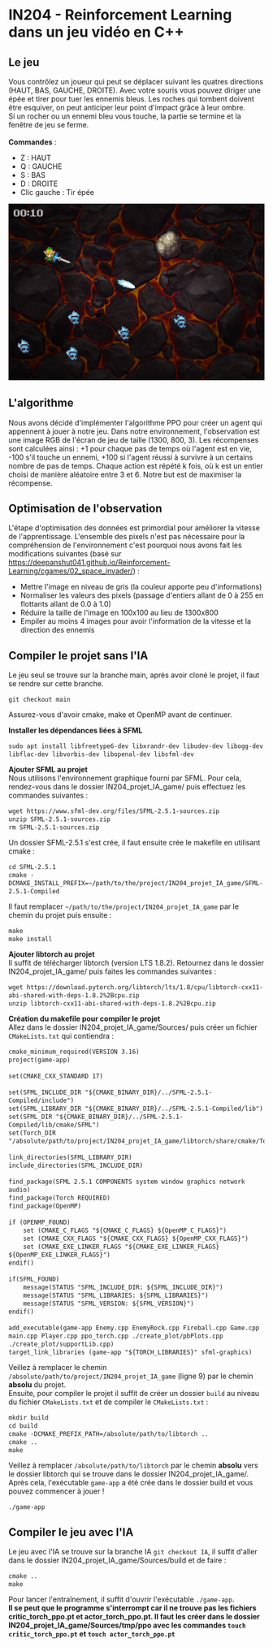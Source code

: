 # IN204 - Reinforcement Learning dans un jeu vidéo en C++

## Le jeu
Vous contrôlez un joueur qui peut se déplacer suivant les quatres directions (HAUT, BAS, GAUCHE, DROITE). Avec votre souris vous pouvez diriger une épée et tirer pour tuer les ennemis bleus. Les roches qui tombent doivent être esquiver, on peut anticiper leur point d'impact grâce à leur ombre.<br />
Si un rocher ou un ennemi bleu vous touche, la partie se termine et la fenêtre de jeu se ferme.<br />
<br />
**Commandes** :
* Z : HAUT
* Q : GAUCHE
* S : BAS
* D : DROITE
* Clic gauche : Tir épée

![](Images/Jeu.png)

## L'algorithme
Nous avons décidé d'implémenter l'algorithme PPO pour créer un agent qui appennent à jouer à notre jeu. Dans notre environnement, l'observation est une image RGB de l'écran de jeu de taille (1300, 800, 3). Les récompenses sont calculées ainsi : +1 pour chaque pas de temps où l'agent est en vie, -100 s'il touche un ennemi, +100 si l'agent réussi à survivre à un certains nombre de pas de temps. Chaque action est répété k fois, où k est un entier choisi de manière aléatoire entre 3 et 6. Notre but est de maximiser la récompense. <br />

## Optimisation de l'observation
L'étape d'optimisation des données est primordial pour améliorer la vitesse de l'apprentissage. L'ensemble des pixels n'est pas nécessaire pour la compréhension de l'environnement c'est pourquoi nous avons fait les modifications suivantes (basé sur https://deepanshut041.github.io/Reinforcement-Learning/cgames/02_space_invader/) :
* Mettre l'image en niveau de gris (la couleur apporte peu d'informations)
* Normaliser les valeurs des pixels (passage d'entiers allant de 0 à 255 en flottants allant de 0.0 à 1.0)
* Réduire la taille de l'image en 100x100 au lieu de 1300x800
* Empiler au moins 4 images pour avoir l'information de la vitesse et la direction des ennemis

## Compiler le projet sans l'IA
Le jeu seul se trouve sur la branche main, après avoir cloné le projet, il faut se rendre sur cette branche.
```
git checkout main
```
Assurez-vous d'avoir cmake, make et OpenMP avant de continuer. 

**Installer les dépendances liées à SFML** <br />
```
sudo apt install libfreetype6-dev libxrandr-dev libudev-dev libogg-dev libflac-dev libvorbis-dev libopenal-dev libsfml-dev
```

**Ajouter SFML au projet** <br />
Nous utilisons l'environnement graphique fourni par SFML. Pour cela, rendez-vous dans le dossier IN204_projet_IA_game/ puis effectuez les commandes suivantes :
```
wget https://www.sfml-dev.org/files/SFML-2.5.1-sources.zip
unzip SFML-2.5.1-sources.zip
rm SFML-2.5.1-sources.zip
```
Un dossier SFML-2.5.1 s'est crée, il faut ensuite crée le makefile en utilisant cmake :
```
cd SFML-2.5.1
cmake -DCMAKE_INSTALL_PREFIX=~/path/to/the/project/IN204_projet_IA_game/SFML-2.5.1-Compiled
```
Il faut remplacer `~/path/to/the/project/IN204_projet_IA_game` par le chemin du projet puis ensuite :

```
make
make install
```

**Ajouter libtorch au projet** <br />
Il suffit de télécharger libtorch (version LTS 1.8.2). Retournez dans le dossier IN204_projet_IA_game/ puis faites les commandes suivantes :
```
wget https://download.pytorch.org/libtorch/lts/1.8/cpu/libtorch-cxx11-abi-shared-with-deps-1.8.2%2Bcpu.zip
unzip libtorch-cxx11-abi-shared-with-deps-1.8.2%2Bcpu.zip
```
**Création du makefile pour compiler le projet** <br />
Allez dans le dossier IN204_projet_IA_game/Sources/ puis créer un fichier `CMakeLists.txt` qui contiendra :
```
cmake_minimum_required(VERSION 3.16)
project(game-app)

set(CMAKE_CXX_STANDARD 17)

set(SFML_INCLUDE_DIR "${CMAKE_BINARY_DIR}/../SFML-2.5.1-Compiled/include")
set(SFML_LIBRARY_DIR "${CMAKE_BINARY_DIR}/../SFML-2.5.1-Compiled/lib")
set(SFML_DIR "${CMAKE_BINARY_DIR}/../SFML-2.5.1-Compiled/lib/cmake/SFML")
set(Torch_DIR "/absolute/path/to/project/IN204_projet_IA_game/libtorch/share/cmake/Torch")

link_directories(SFML_LIBRARY_DIR)
include_directories(SFML_INCLUDE_DIR)

find_package(SFML 2.5.1 COMPONENTS system window graphics network audio)
find_package(Torch REQUIRED)
find_package(OpenMP)

if (OPENMP_FOUND)
    set (CMAKE_C_FLAGS "${CMAKE_C_FLAGS} ${OpenMP_C_FLAGS}")
    set (CMAKE_CXX_FLAGS "${CMAKE_CXX_FLAGS} ${OpenMP_CXX_FLAGS}")
    set (CMAKE_EXE_LINKER_FLAGS "${CMAKE_EXE_LINKER_FLAGS} ${OpenMP_EXE_LINKER_FLAGS}")
endif()

if(SFML_FOUND)
    message(STATUS "SFML_INCLUDE_DIR: ${SFML_INCLUDE_DIR}")
    message(STATUS "SFML_LIBRARIES: ${SFML_LIBRARIES}")
    message(STATUS "SFML_VERSION: ${SFML_VERSION}")
endif()

add_executable(game-app Enemy.cpp EnemyRock.cpp Fireball.cpp Game.cpp main.cpp Player.cpp ppo_torch.cpp ./create_plot/pbPlots.cpp ./create_plot/supportLib.cpp)
target_link_libraries (game-app "${TORCH_LIBRARIES}" sfml-graphics)
```
Veillez à remplacer le chemin `/absolute/path/to/project/IN204_projet_IA_game` (ligne 9) par le chemin **absolu** du projet. <br />
Ensuite, pour compiler le projet il suffit de créer un dossier `build` au niveau du fichier `CMakeLists.txt` et de compiler le `CMakeLists.txt` :
```
mkdir build
cd build
cmake -DCMAKE_PREFIX_PATH=/absolute/path/to/libtorch ..
cmake ..
make
```
Veillez à remplacer `/absolute/path/to/libtorch` par le chemin **absolu** vers le dossier libtorch qui se trouve dans le dossier IN204_projet_IA_game/.
Après cela, l'exécutable `game-app` a été crée dans le dossier build et vous pouvez commencer à jouer !
```
./game-app
```

## Compiler le jeu avec l'IA
Le jeu avec l'IA se trouve sur la branche IA `git checkout IA`, il suffit d'aller dans le dossier IN204_projet_IA_game/Sources/build et de faire :

```
cmake ..
make
```

Pour lancer l'entraînement, il suffit d'ouvrir l'exécutable `./game-app`. <br />
**Il se peut que le programme s'interrompt car il ne trouve pas les fichiers critic_torch_ppo.pt et actor_torch_ppo.pt. Il faut les créer dans le dossier IN204_projet_IA_game/Sources/tmp/ppo avec les commandes `touch critic_torch_ppo.pt` et `touch actor_torch_ppo.pt`**

